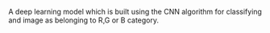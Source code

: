 A deep learning model which is built using the CNN algorithm for classifying and image as belonging to R,G or B category.
